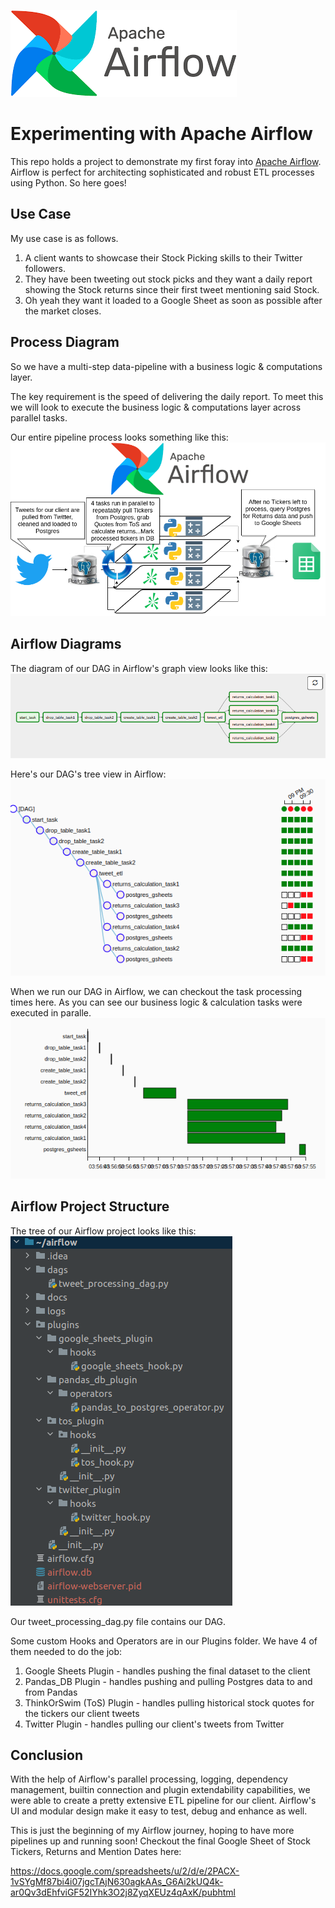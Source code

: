 ![alt text](https://github.com/CollierKing/airflow_tweet_returns/blob/main/docs/img/airflow.png)
# Experimenting with Apache Airflow 
This repo holds a project to demonstrate my first foray into [Apache Airflow]().  Airflow is perfect for architecting sophisticated and robust ETL processes using Python.  So here goes!

## Use Case 
My use case is as follows.  

1. A client wants to showcase their Stock Picking skills to their Twitter followers.  
2. They have been tweeting out stock picks and they want a daily report showing the Stock returns since their first tweet mentioning said Stock.
3. Oh yeah they want it loaded to a Google Sheet as soon as possible after the market closes.

## Process Diagram
So we have a multi-step data-pipeline with a business logic & computations layer.  

The key requirement is the speed of delivering the daily report.  To meet this we will look to execute the business logic & computations layer across parallel tasks.

Our entire pipeline process looks something like this:
![alt text](https://github.com/CollierKing/airflow_tweet_returns/blob/main/docs/img/business_diagram.png)

## Airflow Diagrams
The diagram of our DAG in Airflow's graph view looks like this:
![alt text](https://github.com/CollierKing/airflow_tweet_returns/blob/main/docs/img/airflow_graph.png)

Here's our DAG's tree view in Airflow:
![alt text](https://github.com/CollierKing/airflow_tweet_returns/blob/main/docs/img/airflow_tree.png)

When we run our DAG in Airflow, we can checkout the task processing times here.  As you can see our business logic & calculation tasks were executed in paralle.
![alt text](https://github.com/CollierKing/airflow_tweet_returns/blob/main/docs/img/airflow_gantt.png)

## Airflow Project Structure
The tree of our Airflow project looks like this:
![alt text](https://github.com/CollierKing/airflow_tweet_returns/blob/main/docs/img/project_tree.png)

Our tweet_processing_dag.py file contains our DAG.

Some custom Hooks and Operators are in our Plugins folder.  We have 4 of them needed to do the job:
1. Google Sheets Plugin - handles pushing the final dataset to the client
2. Pandas_DB Plugin - handles pushing and pulling Postgres data to and from Pandas
3. ThinkOrSwim (ToS) Plugin - handles pulling historical stock quotes for the tickers our client tweets
4. Twitter Plugin - handles pulling our client's tweets from Twitter

## Conclusion
With the help of Airflow's parallel processing, logging, dependency management, builtin connection and plugin extendability capabilities, we were able to create a pretty extensive ETL pipeline for our client.
Airflow's UI and modular design make it easy to test, debug and enhance as well.

This is just the beginning of my Airflow journey, hoping to have more pipelines up and running soon!
Checkout the final Google Sheet of Stock Tickers, Returns and Mention Dates here:

https://docs.google.com/spreadsheets/u/2/d/e/2PACX-1vSYgMf87bi4i07jgcTAjN630agkAAs_G6Ai2kUQ4k-ar0Qv3dEhfviGF52IYhk3O2j8ZyqXEUz4qAxK/pubhtml
